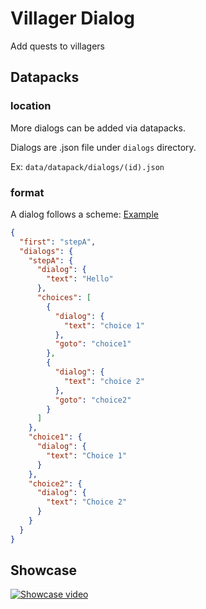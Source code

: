 # Villager Dialog

Add quests to villagers

## Datapacks

### location

More dialogs can be added via datapacks. 

Dialogs are .json file under `dialogs` directory.

Ex: `data/datapack/dialogs/(id).json`

### format

A dialog follows a scheme: [Example](https://github.com/quinoaa/villager-dialog/tree/main/src/main/resources/data/villagerdialog/dialogs)

```json
{
  "first": "stepA",
  "dialogs": {
    "stepA": {
      "dialog": {
        "text": "Hello"
      },
      "choices": [
        {
          "dialog": {
            "text": "choice 1"
          },
          "goto": "choice1"
        },
        {
          "dialog": {
            "text": "choice 2"
          },
          "goto": "choice2"
        }
      ]
    },
    "choice1": {
      "dialog": {
        "text": "Choice 1"
      }
    },
    "choice2": {
      "dialog": {
        "text": "Choice 2"
      }
    }
  }
}
```

## Showcase

[![Showcase video](https://img.youtube.com/vi/hVk9v3b30iQ/0.jpg)](https://youtu.be/hVk9v3b30iQ)